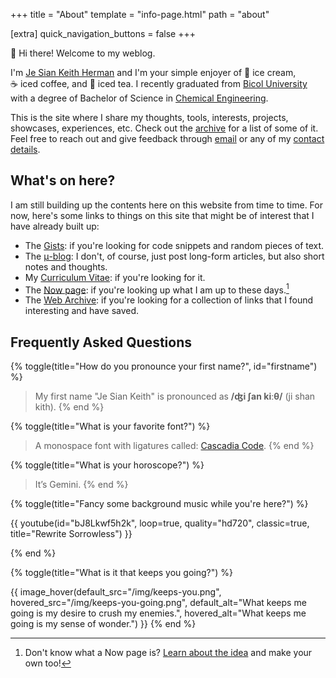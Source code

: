 +++
title = "About"
template = "info-page.html"
path = "about"

[extra]
quick_navigation_buttons = false
+++

👋 Hi there! Welcome to my weblog.

I'm [Je Sian Keith Herman](#firstname) and I'm your simple enjoyer of 🍨&nbsp;ice&nbsp;cream, ☕&nbsp;iced&nbsp;coffee, and 🍹&nbsp;iced&nbsp;tea. I recently graduated from [Bicol University](https://bicol-u.edu.ph/) with a degree of Bachelor of Science in [Chemical&nbsp;Engineering](https://www.icheme.org/education/whynotchemeng/).

This is the site where I share my thoughts, tools, interests, projects, showcases, experiences, etc. Check out
the [archive](@/archive/_index.md) for a list of some of it. Feel free to reach out and give feedback through [email](#email-link) or any of my [contact details](#socials).

## What's on here?

I am still building up the contents here on this website from time to time. For now, here's some links to things on this site that might be of interest that I have already built up:

- The [Gists](@/gists/_index.md): if you're looking for code snippets and random pieces of text.
- The [μ-blog](@/micro/_index.md): I don't, of course, just post long-form articles, but also short notes and thoughts.
- My [Curriculum Vitae](https://go.jskherman.com/cv): if you're looking for it.
- The [Now page](@/pages/now/index.md): if you're looking up what I am up to these days.[^1]
- The [Web Archive](https://webclips.jskherman.com): if you're looking for a collection of links that I found interesting and have saved.

## Frequently Asked Questions

{% toggle(title="How do you pronounce your first name?", id="firstname") %}

> My first name "Je Sian Keith" is pronounced as **/ʤi ʃan kiːθ/** (ji shan kith).
{% end %}

{% toggle(title="What is your favorite font?") %}

> A monospace font with ligatures called: [Cascadia Code](https://github.com/microsoft/cascadia-code).
{% end %}

{% toggle(title="What is your horoscope?") %}

> It’s Gemini.
{% end %}

{% toggle(title="Fancy some background music while you're here?") %}

<!-- 
> Play on [an Invidious Frontend](https://iv.melmac.space/watch?v=N3-ucf1ELoA&list=PLjd6T0hhgoNifx6X9y1CAuxL4qG1aze0U&index=0&autoplay=1) or on [YouTube](https://youtube.com/playlist?list=PLjd6T0hhgoNifx6X9y1CAuxL4qG1aze0U).

{# youtube(id="N3-ucf1ELoA", playlist="PLjd6T0hhgoNifx6X9y1CAuxL4qG1aze0U", continue=true, audio=false, autoplay=true) #} -->
{{ youtube(id="bJ8Lkwf5h2k", loop=true, quality="hd720", classic=true, title="Rewrite Sorrowless") }}

{% end %}

{% toggle(title="What is it that keeps you going?") %}

{{ image_hover(default_src="/img/keeps-you.png", hovered_src="/img/keeps-you-going.png", default_alt="What keeps me going is my desire to crush my enemies.", hovered_alt="What keeps me going is my sense of wonder.") }}
{% end %}


[^1]: Don't know what a Now page is? [Learn about the idea](http://nownownow.com/about) and make your own too!
